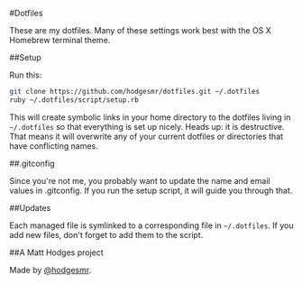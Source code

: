 #Dotfiles

These are my dotfiles. Many of these settings work best with the OS X Homebrew terminal theme.

##Setup

Run this:

```sh
git clone https://github.com/hodgesmr/dotfiles.git ~/.dotfiles
ruby ~/.dotfiles/script/setup.rb
```

This will create symbolic links in your home directory to the dotfiles living in `~/.dotfiles` so that everything is set up nicely. Heads up: it is destructive. That means it will overwrite any of your current dotfiles or directories that have conflicting names.

##.gitconfig

Since you're not me, you probably want to update the name and email values in .gitconfig. If you run the setup script, it will guide you through that.

##Updates

Each managed file is symlinked to a corresponding file in `~/.dotfiles`. If you add new files, don't forget to add them to the script.

##A Matt Hodges project

Made by [@hodgesmr](http://twitter.com/hodgesmr).
